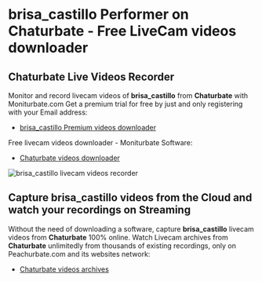 # brisa_castillo Performer on Chaturbate - Free LiveCam videos downloader

## Chaturbate Live Videos Recorder

Monitor and record livecam videos of **brisa_castillo** from **Chaturbate** with Moniturbate.com
Get a premium trial for free by just and only registering with your Email address:
* [brisa_castillo Premium videos downloader](https://moniturbate.com/request-demo-licence-key.html)

Free livecam videos downloader - Moniturbate Software:
* [Chaturbate videos downloader](https://moniturbate.com/moniturbate-download-software.html)

![brisa_castillo livecam videos recorder](https://peachurnet.com/templates/moniturbate-software.png)


## Capture brisa_castillo videos from the Cloud and watch your recordings on Streaming

Without the need of downloading a software, capture **brisa_castillo** livecam videos from **Chaturbate** 100% online.
Watch Livecam archives from **Chaturbate** unlimitedly from thousands of existing recordings, only on Peachurbate.com and its websites network:
* [Chaturbate videos archives](https://peachurnet.com/)